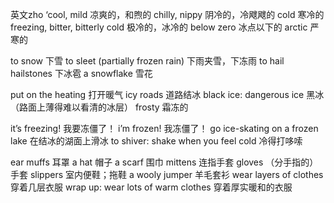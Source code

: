 英文zho
‘cool, mild 凉爽的，和煦的
chilly, nippy 阴冷的，冷飕飕的
cold 寒冷的
freezing, bitter, bitterly cold 极冷的，冰冷的
below zero 冰点以下的
arctic 严寒的

to snow 下雪
to sleet (partially frozen rain) 下雨夹雪，下冻雨
to hail hailstones 下冰雹
a snowflake 雪花

put on the heating 打开暖气
icy roads 道路结冰
black ice: dangerous ice 黑冰（路面上薄得难以看清的冰层）
frosty 霜冻的

it’s freezing! 我要冻僵了！
i’m frozen! 我冻僵了！
go ice-skating on a frozen lake 在结冰的湖面上滑冰
to shiver: shake when you feel cold 冷得打哆嗦

ear muffs 耳罩
a hat 帽子
a scarf 围巾
mittens 连指手套
gloves （分手指的）手套
slippers 室内便鞋；拖鞋
a wooly jumper 羊毛套衫
wear layers of clothes 穿着几层衣服
wrap up: wear lots of warm clothes 穿着厚实暖和的衣服
